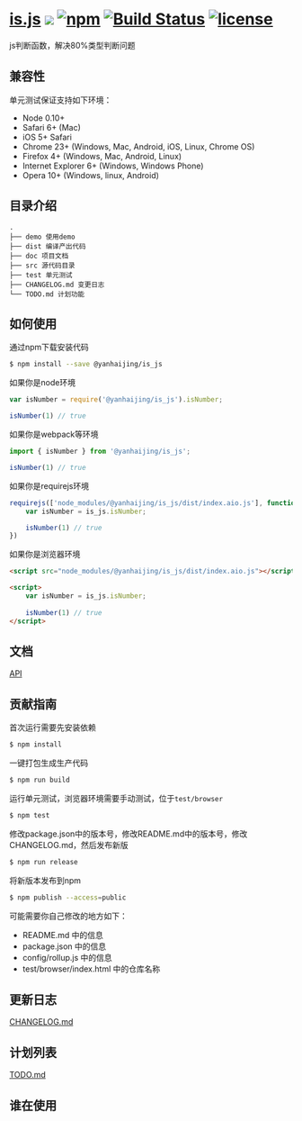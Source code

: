 # [is.js](https://github.com/yanhaijing/is.js) [![](https://img.shields.io/badge/Powered%20by-jslib%20base-brightgreen.svg)](https://github.com/yanhaijing/jslib-base) [![npm](https://img.shields.io/badge/npm-0.1.0-orange.svg)](https://www.npmjs.com/package/@yanhaijing/is_js) [![Build Status](https://travis-ci.org/yanhaijing/is.js.svg?branch=master)](https://travis-ci.org/yanhaijing/is.js) [![license](https://img.shields.io/badge/license-MIT-blue.svg)](https://github.com/yanhaijing/is.js/blob/master/LICENSE)
js判断函数，解决80%类型判断问题

## 兼容性
单元测试保证支持如下环境：

- Node 0.10+
- Safari 6+ (Mac)
- iOS 5+ Safari
- Chrome 23+ (Windows, Mac, Android, iOS, Linux, Chrome OS)
- Firefox 4+ (Windows, Mac, Android, Linux)
- Internet Explorer 6+ (Windows, Windows Phone)
- Opera 10+ (Windows, linux, Android)

## 目录介绍

```
.
├── demo 使用demo
├── dist 编译产出代码
├── doc 项目文档
├── src 源代码目录
├── test 单元测试
├── CHANGELOG.md 变更日志
└── TODO.md 计划功能
```

## 如何使用
通过npm下载安装代码

```bash
$ npm install --save @yanhaijing/is_js
```

如果你是node环境

```js
var isNumber = require('@yanhaijing/is_js').isNumber;

isNumber(1) // true
```

如果你是webpack等环境

```js
import { isNumber } from '@yanhaijing/is_js';

isNumber(1) // true
```

如果你是requirejs环境

```js
requirejs(['node_modules/@yanhaijing/is_js/dist/index.aio.js'], function (is_js) {
    var isNumber = is_js.isNumber;

    isNumber(1) // true
})
```

如果你是浏览器环境

```html
<script src="node_modules/@yanhaijing/is_js/dist/index.aio.js"></script>

<script>
    var isNumber = is_js.isNumber;
    
    isNumber(1) // true
</script>
```

## 文档
[API](https://github.com/yanhaijing/is.js/blob/master/doc/api.md)

## 贡献指南
首次运行需要先安装依赖

```bash
$ npm install
```

一键打包生成生产代码

```bash
$ npm run build
```

运行单元测试，浏览器环境需要手动测试，位于`test/browser`

```bash
$ npm test
```

修改package.json中的版本号，修改README.md中的版本号，修改CHANGELOG.md，然后发布新版

```bash
$ npm run release
```

将新版本发布到npm

```bash
$ npm publish --access=public
```

可能需要你自己修改的地方如下：

- README.md 中的信息
- package.json 中的信息
- config/rollup.js 中的信息
- test/browser/index.html 中的仓库名称

## 更新日志
[CHANGELOG.md](https://github.com/yanhaijing/is.js/blob/master/CHANGELOG.md)

## 计划列表
[TODO.md](https://github.com/yanhaijing/is.js/blob/master/TODO.md)

## 谁在使用
